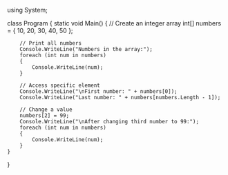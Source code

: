 using System;

class Program
{
    static void Main()
    {
        // Create an integer array
        int[] numbers = { 10, 20, 30, 40, 50 };

        // Print all numbers
        Console.WriteLine("Numbers in the array:");
        foreach (int num in numbers)
        {
            Console.WriteLine(num);
        }

        // Access specific element
        Console.WriteLine("\nFirst number: " + numbers[0]);
        Console.WriteLine("Last number: " + numbers[numbers.Length - 1]);

        // Change a value
        numbers[2] = 99;
        Console.WriteLine("\nAfter changing third number to 99:");
        foreach (int num in numbers)
        {
            Console.WriteLine(num);
        }
    }
}
